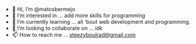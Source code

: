- 👋 Hi, I’m @matosbermejo
- 👀 I’m interested in ... add more skills for programming
- 🌱 I’m currently learning ... all 'bout web development and programming.
- 💞️ I’m looking to collaborate on ... idk
- 📫 How to reach me ... steezyboulrad@gmail.com

<!---
matosbermejo/matosbermejo is a ✨ special ✨ repository because its `README.md` (this file) appears on your GitHub profile.
You can click the Preview link to take a look at your changes.
--->
